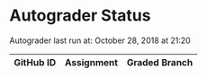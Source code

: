 # Autograder Status
Autograder last run at: October 28, 2018 at 21:20

| GitHub ID | Assignment | Graded Branch |
|-----------|------------|---------------|
